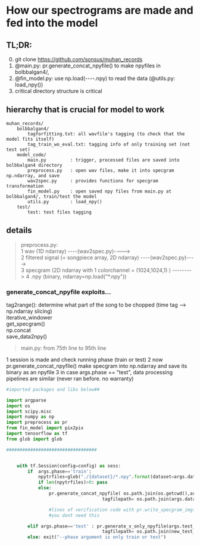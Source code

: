 How our spectrograms are made and fed into the model
=========================================================  


## TL;DR:    
0. git clone https://github.com/sonsus/muhan_records
1. @main.py: pr.generate_concat_npyfile() to make npyfiles in bolbbalgan4/, 
2. @fin_model.py: use np.load(----.npy) to read the data (@utils.py: load_npy())
3. critical directory structure is critical



## hierarchy that is crucial for model to work    
```
muhan_records/
    bolbbalgan4/
        tagforfitting.txt: all wavfile's tagging (to check that the model fits itself)  
        tag_train_wo_eval.txt: tagging info of only training set (not test set)
    model_code/
        main.py         : trigger, processed files are saved into bolbbalgan4 directory 
        preprocess.py   : open wav files, make it into specgram np.ndarray, and save  
        wav2spec.py     : provides functions for specgram transformation
        fin_model.py    : open saved npy files from main.py at bolbbalgan4/, train/test the model
        utils.py        : load_npy()
    test/
        test: test files tagging

```


## details    

> preprocess.py:    
1 wav (1D ndarray) ----(wav2spec.py)---->   
2 filtered signal (= songpiece array, 2D ndarray) ----(wav2spec.py)---->    
3 specgram (2D ndarray with 1 colorchannel = (1024,1024,1) ) -------->
4 .npy (binary, ndarray=np.load("\*.npy"))

### generate_concat_npyfile exploits...   
 tag2range(): determine what part of the song to be chopped (time tag --> np.ndarray slicing)    
 iterative_windower    
 get_specgram()    
 np.concat    
 save_data2npy()   
   

   

> main.py: from 75th line to 95th line      

1 session is made and check running phase (train or test)
2 now pr.generate_concat_npyfile() make specgram into np.ndarray and save its binary as an npyfile
3 in case args.phase == "test", data processing pipelines are similar (never ran before. no warranty)


```python
#imported packages and libs below##

import argparse
import os
import scipy.misc
import numpy as np
import preprocess as pr
from fin_model import pix2pix
import tensorflow as tf
from glob import glob

##################################


    with tf.Session(config=config) as sess:
        if  args.phase=='train': 
            npytrfiles=glob("./{dataset}/*.npy".format(dataset=args.dataset_name))
            if len(npytrfiles)>0: pass
            else: 
                pr.generate_concat_npyfile( os.path.join(os.getcwd(),args.dataset_name), 
                                    tagfilepath= os.path.join(args.dataset_name,args.train_tagfile_name) ) # ./dataset_name is the dir name for the dataset 

                #lines of verification code with pr.write_specgram_img() function comes here 
                #you dont need this

        elif args.phase=='test' : pr.generate_v_only_npyfile(args.test_dir, 
                                    tagfilepath= os.path.join(new_test_dir,args.test_tagfile_name) )
        else: exit("--phase argument is only train or test")

```

